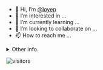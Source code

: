 - 👋 Hi, I’m [@loyep](https://github.com/loyep)
- 👀 I’m interested in ...
- 🌱 I’m currently learning ...
- 💞️ I’m looking to collaborate on ...
- 📫 How to reach me ...

<details>
  <summary>Other info.</summary>
  <br>

<!--START_SECTION:waka-->

```txt
TypeScript   4 hrs 19 mins   ██████████████▓░░░░░░░░░░   59.13 %
Bash         1 hr 9 mins     ████░░░░░░░░░░░░░░░░░░░░░   15.72 %
JSON         49 mins         ██▓░░░░░░░░░░░░░░░░░░░░░░   11.17 %
TSConfig     18 mins         █░░░░░░░░░░░░░░░░░░░░░░░░   04.23 %
YAML         17 mins         █░░░░░░░░░░░░░░░░░░░░░░░░   04.04 %
```

<!--END_SECTION:waka-->

</details>

![visitors](https://visitor-badge.glitch.me/badge?page_id=loyep.loyep)
